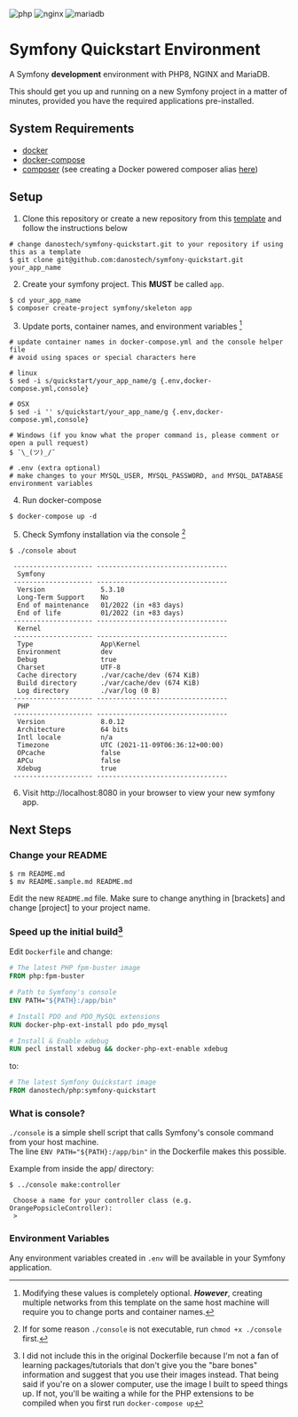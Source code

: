 ![php](https://img.shields.io/badge/PHP-8.0-777BB4?logo=php&style=for-the-badge)
![nginx](https://img.shields.io/badge/NGINX-1.21-009639?logo=NGINX&style=for-the-badge)
![mariadb](https://img.shields.io/badge/MariaDB-10.6-003545?logo=MariaDB&style=for-the-badge)  
# Symfony Quickstart Environment
A Symfony **development** environment with PHP8, NGINX and MariaDB.  
  
This should get you up and running on a new Symfony project in a matter of minutes, provided you have the required applications pre-installed.

## System Requirements
* [docker](https://docs.docker.com/get-docker/)
* [docker-compose](https://docs.docker.com/compose/install/)
* [composer](https://getcomposer.org/download/) (see creating a Docker powered composer alias [here](https://gist.github.com/danostech/898256c58d3d563b44604487a30ebf93))

## Setup
1. Clone this repository or create a new repository from this [template](https://github.com/danostech/symfony-quickstart/generate) and follow the instructions below
```shell
# change danostech/symfony-quickstart.git to your repository if using this as a template
$ git clone git@github.com:danostech/symfony-quickstart.git your_app_name
```
2. Create your symfony project. This **MUST** be called `app`.
```shell
$ cd your_app_name
$ composer create-project symfony/skeleton app
```

3. Update ports, container names, and environment variables [^1]
```shell
# update container names in docker-compose.yml and the console helper file
# avoid using spaces or special characters here

# linux
$ sed -i s/quickstart/your_app_name/g {.env,docker-compose.yml,console}

# OSX
$ sed -i '' s/quickstart/your_app_name/g {.env,docker-compose.yml,console}

# Windows (if you know what the proper command is, please comment or open a pull request)
$ ¯\_(ツ)_/¯ 

# .env (extra optional)
# make changes to your MYSQL_USER, MYSQL_PASSWORD, and MYSQL_DATABASE environment variables
```
4. Run docker-compose
```shell
$ docker-compose up -d
```
5. Check Symfony installation via the console [^2]
```shell
$ ./console about

 -------------------- --------------------------------- 
  Symfony                                               
 -------------------- --------------------------------- 
  Version              5.3.10                           
  Long-Term Support    No                               
  End of maintenance   01/2022 (in +83 days)            
  End of life          01/2022 (in +83 days)            
 -------------------- --------------------------------- 
  Kernel                                                
 -------------------- --------------------------------- 
  Type                 App\Kernel                       
  Environment          dev                              
  Debug                true                             
  Charset              UTF-8                            
  Cache directory      ./var/cache/dev (674 KiB)        
  Build directory      ./var/cache/dev (674 KiB)        
  Log directory        ./var/log (0 B)                  
 -------------------- --------------------------------- 
  PHP                                                   
 -------------------- --------------------------------- 
  Version              8.0.12                           
  Architecture         64 bits                          
  Intl locale          n/a                              
  Timezone             UTC (2021-11-09T06:36:12+00:00)  
  OPcache              false                            
  APCu                 false                            
  Xdebug               true                             
 -------------------- --------------------------------- 

```

6. Visit http://localhost:8080 in your browser to view your new symfony app.

## Next Steps
### Change your README
```shell
$ rm README.md
$ mv README.sample.md README.md
```

Edit the new `README.md` file. Make sure to change anything in [brackets] and change [project] to your project name.

### Speed up the initial build[^3]
Edit `Dockerfile` and change:
```Dockerfile
# The latest PHP fpm-buster image
FROM php:fpm-buster

# Path to Symfony's console
ENV PATH="${PATH}:/app/bin"

# Install PDO and PDO_MySQL extensions
RUN docker-php-ext-install pdo pdo_mysql

# Install & Enable xdebug
RUN pecl install xdebug && docker-php-ext-enable xdebug
```

to:
```Dockerfile
# The latest Symfony Quickstart image
FROM danostech/php:symfony-quickstart 
```

### What is console?
`./console` is a simple shell script that calls Symfony's console command from your host machine.  
The line `ENV PATH="${PATH}:/app/bin"` in the Dockerfile makes this possible. 

Example from inside the app/ directory:
```shell
$ ../console make:controller

 Choose a name for your controller class (e.g. OrangePopsicleController):
 > 
```

### Environment Variables
Any environment variables created in `.env` will be available in your Symfony application.


[^1]: Modifying these values is completely optional.
_**However**_, creating multiple networks from this template on the same host machine will require you to change ports and container names.
[^2]: If for some reason `./console` is not executable, run `chmod +x ./console` first.
[^3]: I did not include this in the original Dockerfile because I'm not a fan of learning packages/tutorials that don't give you the "bare bones" information and suggest that you use their images instead.
That being said if you're on a slower computer, use the image I built to speed things up.
If not, you'll be waiting a while for the PHP extensions to be compiled when you first run `docker-compose up`
